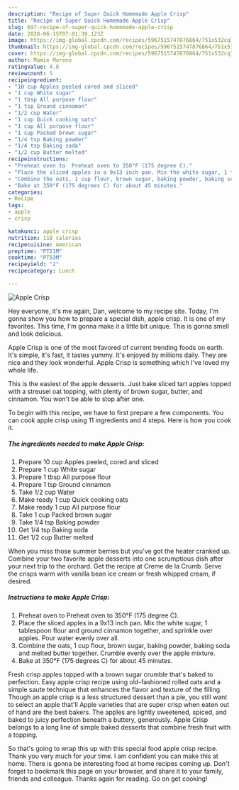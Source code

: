 ```yaml
---
description: "Recipe of Super Quick Homemade Apple Crisp"
title: "Recipe of Super Quick Homemade Apple Crisp"
slug: 697-recipe-of-super-quick-homemade-apple-crisp
date: 2020-06-15T07:01:39.123Z
image: https://img-global.cpcdn.com/recipes/5967515747876864/751x532cq70/apple-crisp-recipe-main-photo.jpg
thumbnail: https://img-global.cpcdn.com/recipes/5967515747876864/751x532cq70/apple-crisp-recipe-main-photo.jpg
cover: https://img-global.cpcdn.com/recipes/5967515747876864/751x532cq70/apple-crisp-recipe-main-photo.jpg
author: Mamie Moreno
ratingvalue: 4.8
reviewcount: 5
recipeingredient:
- "10 cup Apples peeled cored and sliced"
- "1 cup White sugar"
- "1 tbsp All purpose flour"
- "1 tsp Ground cinnamon"
- "1/2 cup Water"
- "1 cup Quick cooking oats"
- "1 cup All purpose flour"
- "1 cup Packed brown sugar"
- "1/4 tsp Baking powder"
- "1/4 tsp Baking soda"
- "1/2 cup Butter melted"
recipeinstructions:
- "Preheat oven to  Preheat oven to 350°F (175 degree C)."
- "Place the sliced apples in a 9x13 inch pan. Mix the white sugar, 1 tablespoon flour and ground cinnamon together, and sprinkle over apples. Pour water evenly over all."
- "Combine the oats, 1 cup flour, brown sugar, baking powder, baking soda and melted butter together. Crumble evenly over the apple mixture."
- "Bake at 350°F (175 degrees C) for about 45 minutes."
categories:
- Recipe
tags:
- apple
- crisp

katakunci: apple crisp 
nutrition: 118 calories
recipecuisine: American
preptime: "PT21M"
cooktime: "PT53M"
recipeyield: "2"
recipecategory: Lunch

---
```



![Apple Crisp](https://img-global.cpcdn.com/recipes/5967515747876864/751x532cq70/apple-crisp-recipe-main-photo.jpg)

Hey everyone, it's me again, Dan, welcome to my recipe site. Today, I'm gonna show you how to prepare a special dish, apple crisp. It is one of my favorites. This time, I'm gonna make it a little bit unique. This is gonna smell and look delicious.

Apple Crisp is one of the most favored of current trending foods on earth. It's simple, it's fast, it tastes yummy. It's enjoyed by millions daily. They are nice and they look wonderful. Apple Crisp is something which I've loved my whole life.

This is the easiest of the apple desserts. Just bake sliced tart apples topped with a streusel oat topping, with plenty of brown sugar, butter, and cinnamon. You won&#39;t be able to stop after one.


To begin with this recipe, we have to first prepare a few components. You can cook apple crisp using 11 ingredients and 4 steps. Here is how you cook it.

<!--inarticleads1-->

##### The ingredients needed to make Apple Crisp:

1. Prepare 10 cup Apples peeled, cored and sliced
1. Prepare 1 cup White sugar
1. Prepare 1 tbsp All purpose flour
1. Prepare 1 tsp Ground cinnamon
1. Take 1/2 cup Water
1. Make ready 1 cup Quick cooking oats
1. Make ready 1 cup All purpose flour
1. Take 1 cup Packed brown sugar
1. Take 1/4 tsp Baking powder
1. Get 1/4 tsp Baking soda
1. Get 1/2 cup Butter melted


When you miss those summer berries but you&#39;ve got the heater cranked up. Combine your two favorite apple desserts into one scrumptious dish after your next trip to the orchard. Get the recipe at Creme de la Crumb. Serve the crisps warm with vanilla bean ice cream or fresh whipped cream, if desired. 

<!--inarticleads2-->

##### Instructions to make Apple Crisp:

1. Preheat oven to  Preheat oven to 350°F (175 degree C).
1. Place the sliced apples in a 9x13 inch pan. Mix the white sugar, 1 tablespoon flour and ground cinnamon together, and sprinkle over apples. Pour water evenly over all.
1. Combine the oats, 1 cup flour, brown sugar, baking powder, baking soda and melted butter together. Crumble evenly over the apple mixture.
1. Bake at 350°F (175 degrees C) for about 45 minutes.


Fresh crisp apples topped with a brown sugar crumble that&#39;s baked to perfection. Easy apple crisp recipe using old-fashioned rolled oats and a simple saute technique that enhances the flavor and texture of the filling. Though an apple crisp is a less structured dessert than a pie, you still want to select an apple that&#39;ll Apple varieties that are super crisp when eaten out of hand are the best bakers. The apples are lightly sweetened, spiced, and baked to juicy perfection beneath a buttery, generously. Apple Crisp belongs to a long line of simple baked desserts that combine fresh fruit with a topping. 

So that's going to wrap this up with this special food apple crisp recipe. Thank you very much for your time. I am confident you can make this at home. There is gonna be interesting food at home recipes coming up. Don't forget to bookmark this page on your browser, and share it to your family, friends and colleague. Thanks again for reading. Go on get cooking!

